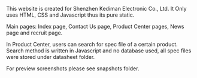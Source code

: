 This website is created for Shenzhen Kediman Electronic Co., Ltd. It Only uses HTML, CSS and Javascript thus its pure static. 

Main pages: Index page, Contact Us page, Product Center pages, News page and recruit page.

In Product Center, users can search for spec file of a certain product. Search method is written in Javascript and no database used, all spec files were stored under datasheet folder.

For preview screenshots please see snapshots folder.
